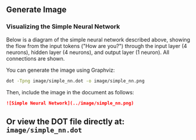 ## Generate Image

### Visualizing the Simple Neural Network

Below is a diagram of the simple neural network described above, showing the flow from the input tokens ("How are you?") through the input layer (4 neurons), hidden layer (4 neurons), and output layer (1 neuron). All connections are shown.

You can generate the image using Graphviz:

```bash
dot -Tpng image/simple_nn.dot -o image/simple_nn.png
```

Then, include the image in the document as follows:

```markdown
![Simple Neural Network](../image/simple_nn.png)
```

Or view the DOT file directly at: `image/simple_nn.dot`
---